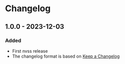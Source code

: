# Changelog

## 1.0.0 - 2023-12-03

### Added

- First nvss release
- The changelog format is based on [Keep a Changelog](https://keepachangelog.com/en/1.1.0/)
